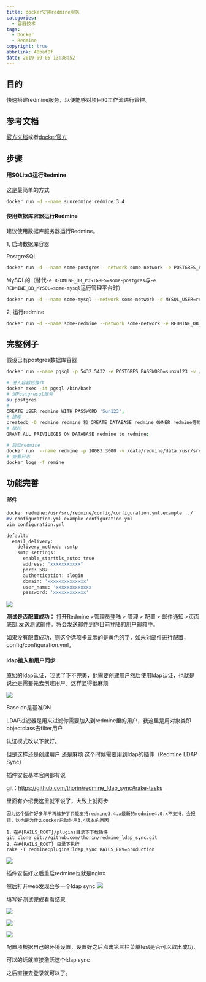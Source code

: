 ```yaml
---
title: docker安装redmine服务
categories:
  - 容器技术
tags:
  - Docker
  - Redmine
copyright: true
abbrlink: 40baf0f
date: 2019-09-05 13:38:52
---
```


## 目的

快速搭建redmine服务，以便能够对项目和工作流进行管控。



## 参考文档

[官方文档](https://hub.docker.com/_/redmine)或者[docker官方](https://docs.docker.com/samples/library/redmine/)

<!--more-->



## 步骤

#### 用SQLite3运行Redmine

这是最简单的方式

```bash
docker run -d --name sunredmine redmine:3.4
```

#### 使用数据库容器运行Redmine

建议使用数据库服务器运行Redmine。

1, 启动数据库容器

PostgreSQL

```bash
docker run -d --name some-postgres --network some-network -e POSTGRES_PASSWORD=secret -e POSTGRES_USER=redmine postgres
```

MySQL的（替代`-e REDMINE_DB_POSTGRES=some-postgres`与`-e REDMINE_DB_MYSQL=some-mysql`运行管理平台时）

```bash
docker run -d --name some-mysql --network some-network -e MYSQL_USER=redmine -e MYSQL_PASSWORD=secret -e MYSQL_DATABASE=redmine -e MYSQL_RANDOM_ROOT_PASSWORD=1 mysql:5.7
```

2, 运行redmine

```bash
docker run -d --name some-redmine --network some-network -e REDMINE_DB_POSTGRES=some-postgres -e REDMINE_DB_USERNAME=redmine -e REDMINE_DB_PASSWORD=secret redmine
```



## 完整例子

假设已有postgres数据库容器

```bash
docker run --name pgsql -p 5432:5432 -e POSTGRES_PASSWORD=sunxu123 -v /data/postgres:/var/lib/postgresql/data -d postgres:9.4

# 进入容器后操作
docker exec -it pgsql /bin/bash
# 进Postgresql账号
su postgres
#
CREATE USER redmine WITH PASSWORD 'Sun123';
# 建库
createdb -O redmine redmine 和 CREATE DATABASE redmine OWNER redmine等效,二选一即可
# 赋权
GRANT ALL PRIVILEGES ON DATABASE redmine to redmine;

# 启动redmine
docker run  --name redmine -p 10083:3000 -v /data/redmine/data:/usr/src/redmine/files --link pgsql:remine -d redmine:3.4
# 查看日志
docker logs -f remine
```



## 功能完善

#### 邮件

```bash
docker redmine:/usr/src/redmine/config/configuration.yml.example  ./
mv configuration.yml.example configuration.yml
vim configuration.yml

default:
  email_delivery:
    delivery_method: :smtp
    smtp_settings:
      enable_starttls_auto: true
      address: "xxxxxxxxxxx"
      port: 587
      authentication: :login
      domain: 'xxxxxxxxxxxxxx'
      user_name: 'xxxxxxxxxxxxx'
      password: 'xxxxxxxxxxxx'

```

![](docker安装redmine服务/1.png)

**测试是否配置成功：**
打开Redmine >管理员登陆 > 管理 > 配置 > 邮件通知 >页面底部:发送测试邮件。将会发送邮件到你目前登陆的用户邮箱中。

如果没有配置成功，则这个选项卡显示的是黄色的字，如未对邮件进行配置，config/configuration.yml。

#### ldap接入和用户同步

原始的ldap认证，我试了下不完美，他需要创建用户然后使用ldap认证，也就是说还是需要先去创建用户。这样显得很麻烦

![](docker安装redmine服务/2.png)

Base dn是基准DN

LDAP过滤器是用来过滤你需要加入到redmine里的用户，我这里是用对象类即objectclass去filter用户

认证模式改以下就好。

但是这样还是创建用户 还是麻烦 这个时候需要用到ldap的插件（Redmine LDAP Sync）

插件安装基本官网都有说

git：https://github.com/thorin/redmine_ldap_sync#rake-tasks

里面有介绍我这里就不说了，大致上就两步

```
因为这个插件好多年不再维护了只能支持redmine3.4.x最新的redmine4.0.x不支持，会报错，这也是为什么docker启动时用3.4版本的原因

1，在#{RAILS_ROOT}/plugins目录下下载插件
git clone git://github.com/thorin/redmine_ldap_sync.git
2，在#{RAILS_ROOT} 目录下执行
rake -T redmine:plugins:ldap_sync RAILS_ENV=production
```

![](docker安装redmine服务/4.png)

插件安装好之后重启redmine也就是nginx

然后打开web发现会多一个ldap sync
![](docker安装redmine服务/5.png)

填写好测试完成看看结果

![](docker安装redmine服务/6.png)

![](docker安装redmine服务/7.png)

![](docker安装redmine服务/8.png)

配置项根据自己的环境设置，设置好之后点击第三栏菜单test是否可以取出成功，

可以的话就直接激活这个ldap sync

之后直接去登录就可以了。
